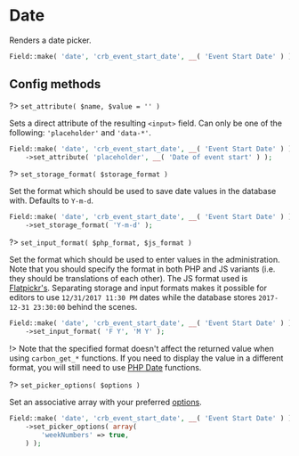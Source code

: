 # Date

Renders a date picker.

```php
Field::make( 'date', 'crb_event_start_date', __( 'Event Start Date' ) )`
```

## Config methods

?> `set_attribute( $name, $value = '' )`

Sets a direct attribute of the resulting `<input>` field. Can only be one of the following: `'placeholder'` and `'data-*'`.

```php
Field::make( 'date', 'crb_event_start_date', __( 'Event Start Date' ) )
    ->set_attribute( 'placeholder', __( 'Date of event start' ) );
```

?> `set_storage_format( $storage_format )`

Set the format which should be used to save date values in the database with. Defaults to `Y-m-d`.

```php
Field::make( 'date', 'crb_event_start_date', __( 'Event Start Date' ) )
    ->set_storage_format( 'Y-m-d' );
```

?> `set_input_format( $php_format, $js_format )`

Set the format which should be used to enter values in the administration. Note that you should specify the format in both PHP and JS variants (i.e. they should be translations of each other). The JS format used is [Flatpickr's](https://chmln.github.io/flatpickr/formatting/).
Separating storage and input formats makes it possible for editors to use `12/31/2017 11:30 PM` dates while the database stores `2017-12-31 23:30:00` behind the scenes.

```php
Field::make( 'date', 'crb_event_start_date', __( 'Event Start Date' ) )
    ->set_input_format( 'F Y', 'M Y' );
```

!> Note that the specified format doesn't affect the returned value when using `carbon_get_*` functions. If you need to display the value in a different format, you will still need to use [PHP Date](http://php.net/manual/en/function.date.php) functions.

?> `set_picker_options( $options )`

Set an associative array with your preferred [options](https://chmln.github.io/flatpickr/options/).

```php
Field::make( 'date', 'crb_event_start_date', __( 'Event Start Date' ) )
    ->set_picker_options( array(
    	'weekNumbers' => true,
    ) );
```

